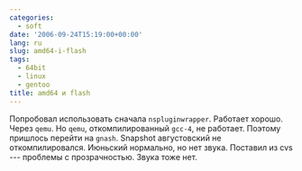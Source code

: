 ```yaml
---
categories:
  - soft
date: '2006-09-24T15:19:00+00:00'
lang: ru
slug: amd64-i-flash
tags:
  - 64bit
  - linux
  - gentoo
title: amd64 и flash
---
```




Попробовал использовать сначала `nspluginwrapper`. Работает хорошо. Через `qemu`. Но `qemu`, откомпилированный `gcc-4`, не работает. Поэтому пришлось перейти на `gnash`. Snapshot августовский не откомпилировался. Июньский нормально, но нет звука. Поставил из cvs --- проблемы с прозрачностью. Звука тоже нет.